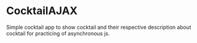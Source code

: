 # CocktailAJAX

Simple cocktail app to show cocktail and their respective description about cocktail for practicing of asynchronous js.
